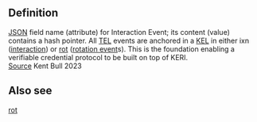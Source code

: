 ## Definition
[JSON](JSON) field name (attribute) for Interaction Event; its content (value) contains a hash pointer. All [TEL](transaction-event-log) events are anchored in a [KEL](key-event-log) in either ixn ([interaction](interaction-event)) or [rot](rot) ([rotation event](rotation-event)s). This is the foundation enabling a verifiable credential protocol to be built on top of KERI.\
[Source](https://kentbull.com/2023/03/09/keri-tutorial-series-treasure-hunting-in-abydos-issuing-and-verifying-a-credential-acdc/) Kent Bull 2023
 
## Also see
[rot](rot)